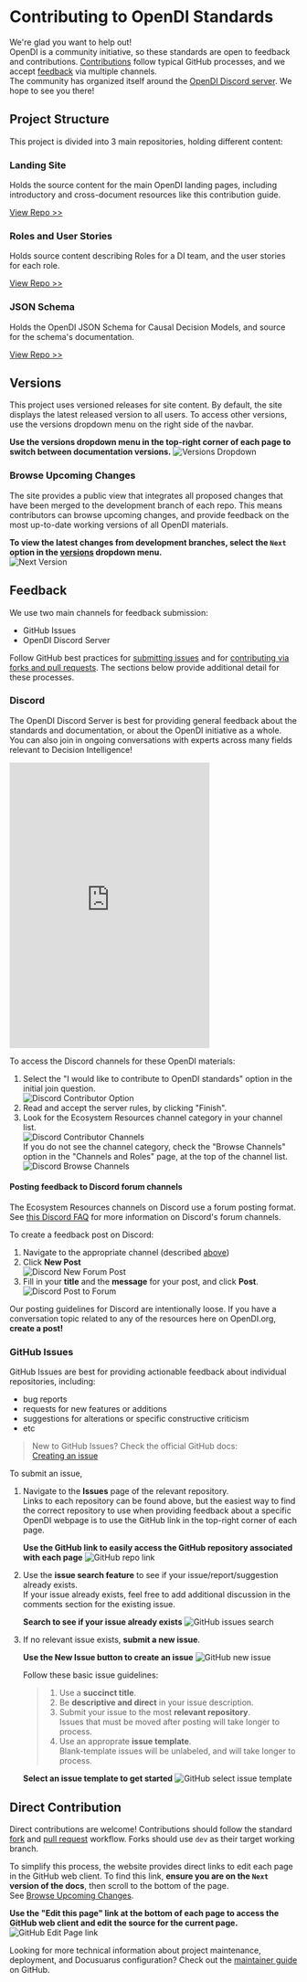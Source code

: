 # Contributing to OpenDI Standards

We're glad you want to help out!  
OpenDI is a community initiative, so these standards are open to feedback and contributions. [Contributions](#direct-contribution) follow typical GitHub processes, and we accept [feedback](#feedback) via multiple channels.  
The community has organized itself around the [OpenDI Discord server](https://discord.gg/FtAX3JStJz). We hope to see you there!

## Project Structure

This project is divided into 3 main repositories, holding different content:

### Landing Site

Holds the source content for the main OpenDI landing pages, including introductory and cross-document resources like this contribution guide.

[View Repo >>](https://github.com/opendi-org/opendi-org.github.io)

### Roles and User Stories

Holds source content describing Roles for a DI team, and the user stories for each role.

[View Repo >>](https://github.com/opendi-org/roles-user-stories)

### JSON Schema

Holds the OpenDI JSON Schema for Causal Decision Models, and source for the schema's documentation.

[View Repo >>](https://github.com/opendi-org/json-schema)

## Versions

This project uses versioned releases for site content. By default, the site displays the latest released version to all users. To access other versions, use the versions dropdown menu on the right side of the navbar.

**Use the versions dropdown menu in the top-right corner of each page to switch between documentation versions.**
![Versions Dropdown](./img/contribution-guide/Website-Version-Dropdown.png)

### Browse Upcoming Changes

The site provides a public view that integrates all proposed changes that have been merged to the development branch of each repo. This means contributors can browse upcoming changes, and provide feedback on the most up-to-date working versions of all OpenDI materials.

**To view the latest changes from development branches, select the `Next` option in the [versions](#versions) dropdown menu.**  
![Next Version](./img/contribution-guide/Website-Next-Version.png)

## Feedback

We use two main channels for feedback submission:

- GitHub Issues
- OpenDI Discord Server

Follow GitHub best practices for [submitting issues](https://docs.github.com/en/get-started/exploring-projects-on-github/finding-ways-to-contribute-to-open-source-on-github#opening-an-issue) and for [contributing via forks and pull requests](https://docs.github.com/en/get-started/exploring-projects-on-github/contributing-to-a-project). The sections below provide additional detail for these processes.

### Discord
The OpenDI Discord Server is best for providing general feedback about the standards and documentation, or about the OpenDI initiative as a whole. You can also join in ongoing conversations with experts across many fields relevant to Decision Intelligence!

<iframe src="https://discord.com/widget?id=1208154608984129557&theme=dark" width="350" height="500" allowtransparency="true" frameborder="0" sandbox="allow-popups allow-popups-to-escape-sandbox allow-same-origin allow-scripts"></iframe>

To access the Discord channels for these OpenDI materials:

1. Select the "I would like to contribute to OpenDI standards" option in the initial join question.  
    ![Discord Contributor Option](./img/contribution-guide/Discord-Contributor.png)
2. Read and accept the server rules, by clicking "Finish".
3. Look for the Ecosystem Resources channel category in your channel list.  
    ![Discord Contributor Channels](./img/contribution-guide/Discord-Contributor-Channels.png)  
    If you do not see the channel category, check the "Browse Channels" option in the "Channels and Roles" page, at the top of the channel list.  
    ![Discord Browse Channels](./img/contribution-guide/Discord-Browse-Channels.png)

#### Posting feedback to Discord forum channels

The Ecosystem Resources channels on Discord use a forum posting format. See [this Discord FAQ](https://support.discord.com/hc/en-us/articles/6208479917079-Forum-Channels-FAQ) for more information on Discord's forum channels.

To create a feedback post on Discord:

1. Navigate to the appropriate channel (described [above](#discord))
2. Click **New Post**  
    ![Discord New Forum Post](./img/contribution-guide/Discord-New-Post.png)
3. Fill in your **title** and the **message** for your post, and click **Post**.  
    ![Discord Post to Forum](./img/contribution-guide/Discord-New-Post-Finish.png)

Our posting guidelines for Discord are intentionally loose. If you have a conversation topic related to any of the resources here on OpenDI.org, **create a post!**

### GitHub Issues
GitHub Issues are best for providing actionable feedback about individual repositories, including:

- bug reports
- requests for new features or additions
- suggestions for alterations or specific constructive criticism
- etc

> New to GitHub Issues? Check the official GitHub docs:  
> [Creating an issue](https://docs.github.com/en/issues/tracking-your-work-with-issues/creating-an-issue)  

To submit an issue,

1. Navigate to the **Issues** page of the relevant repository.  
    Links to each repository can be found above, but the easiest way to find the correct repository to use when providing feedback about a specific OpenDI webpage is to use the GitHub link in the top-right corner of each page.

    **Use the GitHub link to easily access the GitHub repository associated with each page**
    ![GitHub repo link](./img/contribution-guide/GitHub-Link.png)  

2. Use the **issue search feature** to see if your issue/report/suggestion already exists.  
    If your issue already exists, feel free to add additional discussion in the comments section for the existing issue.

    **Search to see if your issue already exists**
    ![GitHub issues search](./img/contribution-guide/GitHub-Search-Issues.png)

3. If no relevant issue exists, **submit a new issue**.

    **Use the New Issue button to create an issue**
    ![GitHub new issue](./img/contribution-guide/GitHub-New-Issue.png)

    Follow these basic issue guidelines:
    > 1. Use a **succinct title**.
    > 2. Be **descriptive and direct** in your issue description.
    > 3. Submit your issue to the most **relevant repository**.  
    > Issues that must be moved after posting will take longer to process.
    > 4. Use an approprate **issue template**.  
    > Blank-template issues will be unlabeled, and will take longer to process.

    **Select an issue template to get started**
    ![GitHub select issue template](./img/contribution-guide/GitHub-Issue-Templates.png)

## Direct Contribution

Direct contributions are welcome! Contributions should follow the standard [fork](https://docs.github.com/en/pull-requests/collaborating-with-pull-requests/working-with-forks/fork-a-repo) and [pull request](https://docs.github.com/en/pull-requests/collaborating-with-pull-requests/proposing-changes-to-your-work-with-pull-requests/creating-a-pull-request-from-a-fork) workflow. Forks should use `dev` as their target working branch.

To simplify this process, the website provides direct links to edit each page in the GitHub web client. To find this link, **ensure you are on the `Next` version of the docs**, then scroll to the bottom of the page.  
See [Browse Upcoming Changes](#browse-upcoming-changes).

**Use the "Edit this page" link at the bottom of each page to access the GitHub web client and edit the source for the current page.**
![GitHub Edit Page link](./img/contribution-guide/GitHub-Edit-Link.png)  

Looking for more technical information about project maintenance, deployment, and Docusuarus configuration? Check out the [maintainer guide](https://github.com/opendi-org/opendi-org.github.io/tree/main/Maintainer%20Guide#maintainer-guide) on GitHub.